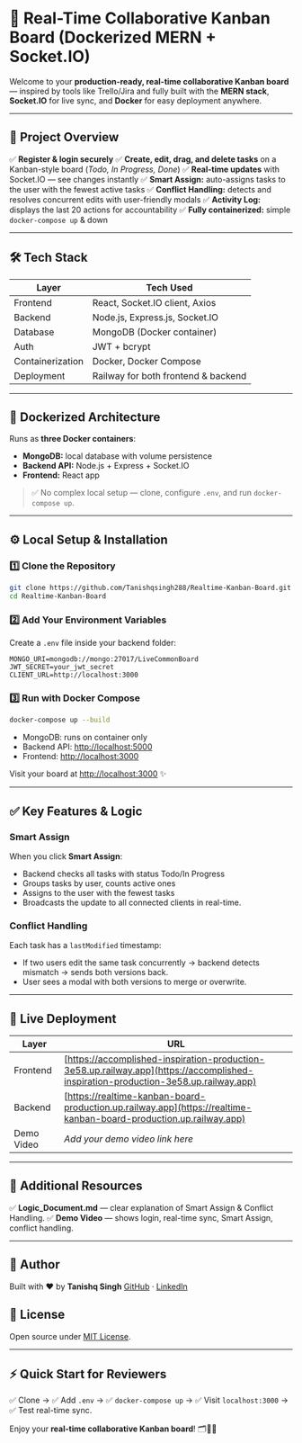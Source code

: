 # 🚀 Real-Time Collaborative Kanban Board (Dockerized MERN + Socket.IO)

Welcome to your **production-ready, real-time collaborative Kanban board** — inspired by tools like Trello/Jira and fully built with the **MERN stack**, **Socket.IO** for live sync, and **Docker** for easy deployment anywhere.

---

## 📌 Project Overview

✅ **Register & login securely**
✅ **Create, edit, drag, and delete tasks** on a Kanban-style board (*Todo, In Progress, Done*)
✅ **Real-time updates** with Socket.IO — see changes instantly
✅ **Smart Assign:** auto-assigns tasks to the user with the fewest active tasks
✅ **Conflict Handling:** detects and resolves concurrent edits with user-friendly modals
✅ **Activity Log:** displays the last 20 actions for accountability
✅ **Fully containerized:** simple `docker-compose up` & down

---

## 🛠️ Tech Stack

| Layer            | Tech Used                           |
| ---------------- | ----------------------------------- |
| Frontend         | React, Socket.IO client, Axios      |
| Backend          | Node.js, Express.js, Socket.IO      |
| Database         | MongoDB (Docker container)          |
| Auth             | JWT + bcrypt                        |
| Containerization | Docker, Docker Compose              |
| Deployment       | Railway for both frontend & backend |

---

## 🐳 Dockerized Architecture

Runs as **three Docker containers**:

* **MongoDB:** local database with volume persistence
* **Backend API:** Node.js + Express + Socket.IO
* **Frontend:** React app

> ✅ No complex local setup — clone, configure `.env`, and run `docker-compose up`.

---

## ⚙️ Local Setup & Installation

### 1️⃣ Clone the Repository

```bash
git clone https://github.com/Tanishqsingh288/Realtime-Kanban-Board.git
cd Realtime-Kanban-Board
```

### 2️⃣ Add Your Environment Variables

Create a `.env` file inside your backend folder:

```env
MONGO_URI=mongodb://mongo:27017/LiveCommonBoard
JWT_SECRET=your_jwt_secret
CLIENT_URL=http://localhost:3000
```

### 3️⃣ Run with Docker Compose

```bash
docker-compose up --build
```

* MongoDB: runs on container only
* Backend API: [http://localhost:5000](http://localhost:5000)
* Frontend: [http://localhost:3000](http://localhost:3000)

Visit your board at [http://localhost:3000](http://localhost:3000) ✨

---

## ✅ Key Features & Logic

### Smart Assign

When you click **Smart Assign**:

* Backend checks all tasks with status Todo/In Progress
* Groups tasks by user, counts active ones
* Assigns to the user with the fewest tasks
* Broadcasts the update to all connected clients in real-time.

### Conflict Handling

Each task has a `lastModified` timestamp:

* If two users edit the same task concurrently → backend detects mismatch → sends both versions back.
* User sees a modal with both versions to merge or overwrite.

---

## 🔗 Live Deployment

| Layer      | URL                                                                                                                                |
| ---------- | ---------------------------------------------------------------------------------------------------------------------------------- |
| Frontend   | [https://accomplished-inspiration-production-3e58.up.railway.app](https://accomplished-inspiration-production-3e58.up.railway.app) |
| Backend    | [https://realtime-kanban-board-production.up.railway.app](https://realtime-kanban-board-production.up.railway.app)                 |
| Demo Video | *Add your demo video link here*                                                                                                    |

---

## 📄 Additional Resources

✅ **Logic\_Document.md** — clear explanation of Smart Assign & Conflict Handling.
✅ **Demo Video** — shows login, real-time sync, Smart Assign, conflict handling.

---

## 🙌 Author

Built with ❤️ by **Tanishq Singh**
[GitHub](https://github.com/Tanishqsingh288/Realtime-Kanban-Board) · [LinkedIn](https://www.linkedin.com/in/tanishq-singh-3249b135b/)

## 📝 License

Open source under [MIT License](LICENSE).

---

## ⚡ Quick Start for Reviewers

✅ Clone → ✅ Add `.env` → ✅ `docker-compose up` → ✅ Visit `localhost:3000` → ✅ Test real-time sync.

Enjoy your **real-time collaborative Kanban board**! 🗂️🚀✨
